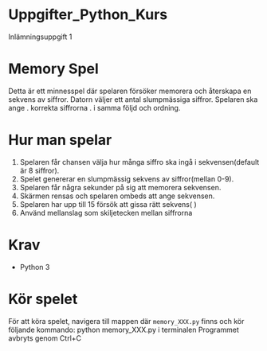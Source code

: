 # Uppgifter_Python_Kurs
Inlämningsuppgift 1

# Memory Spel
Detta är ett  minnesspel där spelaren försöker memorera och återskapa en sekvens av siffror. 
 Datorn väljer ett antal slumpmässiga siffror.
Spelaren ska ange 
. korrekta siffrorna
. i samma följd och  ordning.


# Hur man spelar
1. Spelaren får chansen välja hur många siffro ska ingå i sekvensen(default är 8 siffror).
1. Spelet genererar en slumpmässig sekvens av siffror(mellan 0-9).
2. Spelaren får några sekunder på sig att memorera sekvensen.
3. Skärmen rensas och spelaren ombeds att ange sekvensen.
4. Spelaren har upp till 15 försök att gissa rätt sekvens( )
5. Använd mellanslag som skiljetecken mellan siffrorna 

# Krav
- Python 3


# Kör spelet
För att köra spelet, navigera till mappen där `memory_XXX.py` finns och kör följande kommando:
python memory_XXX.py i terminalen
Programmet avbryts genom Ctrl+C

